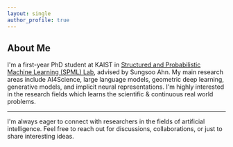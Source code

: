 ```yaml
---
layout: single
author_profile: true
---
```


<!-- You can uncomment the below line if you have a professional or personal icon that represents you or your blog's brand -->
<!-- ![icon](/assets/icon/about.png) --> 


## About Me

I'm a first-year PhD student at KAIST in [Structured and Probabilistic Machine Learning (SPML) Lab](https://sites.google.com/view/sungsooahn0215), advised by Sungsoo Ahn.  My main research areas include AI4Science, large language models, geometric deep learning, generative models, and implicit neural representations. I'm highly interested in the research fields which learns the scientific & continuous real world problems.

---

I'm always eager to connect with researchers in the fields of artificial intelligence. Feel free to reach out for discussions, collaborations, or just to share interesting ideas.